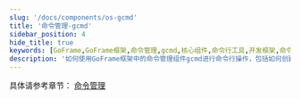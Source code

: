 ```yaml
---
slug: '/docs/components/os-gcmd'
title: '命令管理-gcmd'
sidebar_position: 4
hide_title: true
keywords: [GoFrame,GoFrame框架,命令管理,gcmd,核心组件,命令行工具,开发框架,命令执行,代码管理,软件开发]
description: '如何使用GoFrame框架中的命令管理组件gcmd进行命令行操作，包括如何创建和管理命令、执行命令以及命令的参数配置。是GoFrame核心组件之一，适用于各种开发场景，提高开发效率。'
---
```


具体请参考章节： [命令管理](../../核心组件/命令管理/命令管理.md)